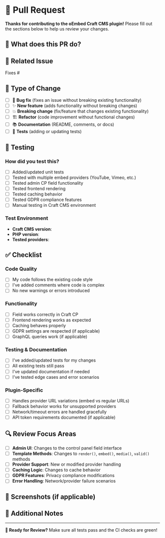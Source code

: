 # 🚀 Pull Request

**Thanks for contributing to the oEmbed Craft CMS plugin!** Please fill out the sections below to help us review your changes.

## 📝 What does this PR do?
<!-- Brief description of your changes -->

## 🔗 Related Issue
<!-- Link to the issue this PR addresses -->
Fixes #

## 🎯 Type of Change
<!-- Put an `x` in the box that applies -->
- [ ] 🐛 **Bug fix** (fixes an issue without breaking existing functionality)
- [ ] ✨ **New feature** (adds functionality without breaking changes)  
- [ ] 💥 **Breaking change** (fix/feature that changes existing functionality)
- [ ] 🏗️ **Refactor** (code improvement without functional changes)
- [ ] 📚 **Documentation** (README, comments, or docs)
- [ ] 🧪 **Tests** (adding or updating tests)

## 🧪 Testing

### How did you test this?
<!-- Describe your testing approach -->
- [ ] Added/updated unit tests
- [ ] Tested with multiple embed providers (YouTube, Vimeo, etc.)
- [ ] Tested admin CP field functionality
- [ ] Tested frontend rendering
- [ ] Tested caching behavior
- [ ] Tested GDPR compliance features
- [ ] Manual testing in Craft CMS environment

### Test Environment
- **Craft CMS version**: 
- **PHP version**: 
- **Tested providers**: <!-- e.g., YouTube, Vimeo, Instagram -->

## ✅ Checklist
<!-- Put an `x` in completed boxes -->

### Code Quality
- [ ] My code follows the existing code style
- [ ] I've added comments where code is complex
- [ ] No new warnings or errors introduced

### Functionality  
- [ ] Field works correctly in Craft CP
- [ ] Frontend rendering works as expected
- [ ] Caching behaves properly
- [ ] GDPR settings are respected (if applicable)
- [ ] GraphQL queries work (if applicable)

### Testing & Documentation
- [ ] I've added/updated tests for my changes
- [ ] All existing tests still pass
- [ ] I've updated documentation if needed
- [ ] I've tested edge cases and error scenarios

### Plugin-Specific
- [ ] Handles provider URL variations (embed vs regular URLs)
- [ ] Fallback behavior works for unsupported providers
- [ ] Network/timeout errors are handled gracefully
- [ ] API token requirements documented (if applicable)

## 🔍 Review Focus Areas
<!-- Help reviewers know what to focus on -->
- [ ] **Admin UI**: Changes to the control panel field interface
- [ ] **Template Methods**: Changes to `render()`, `embed()`, `media()`, `valid()` methods
- [ ] **Provider Support**: New or modified provider handling
- [ ] **Caching Logic**: Changes to cache behavior
- [ ] **GDPR Features**: Privacy compliance modifications
- [ ] **Error Handling**: Network/provider failure scenarios

## 📸 Screenshots (if applicable)
<!-- Add screenshots for UI changes -->

## 💭 Additional Notes
<!-- Any other context, concerns, or questions for reviewers -->

---

**🔄 Ready for Review?** Make sure all tests pass and the CI checks are green!
